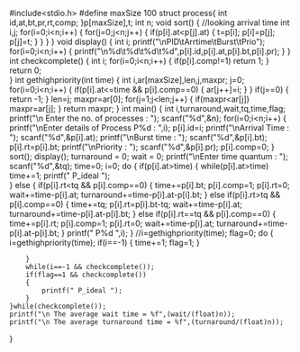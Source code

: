 #include<stdio.h>
#define maxSize 100
struct process{
	int id,at,bt,pr,rt,comp;
}p[maxSize],t;
int n;
void sort()
{
	//looking arrival time
	int i,j;
	for(i=0;i<n;i++)
	{
		for(j=0;j<n;j++)
		{
			if(p[i].at<p[j].at)
			{
				t=p[i];
				p[i]=p[j];
				p[j]=t;
			}
		}
	}
}
void display()
{
	int i;
	printf("\nPID\tArrtime\tBurst\tPrio");
	for(i=0;i<n;i++)
	{
		printf("\n%d\t%d\t%d\t%d",p[i].id,p[i].at,p[i].bt,p[i].pr);
	}
}
int checkcomplete()
{
	int i;
	for(i=0;i<n;i++)
	{
		if(p[i].comp!=1)
			return 1;
	}
	return 0;	
}
int gethighpriority(int time)
{
	int i,ar[maxSize],len,j,maxpr;
	j=0;
	for(i=0;i<n;i++)
	{
		if(p[i].at<=time && p[i].comp==0)
		{
			ar[j++]=i;
		}
	}
	if(j==0)
	{
		return -1;
	}
	len=j;
	maxpr=ar[0];
	for(j=1;j<len;j++)
	{
		if(maxpr<ar[j])
			maxpr=ar[j];
	}
	return maxpr;
}
int main()
{
	int i,turnaround,wait,tq,time,flag;
	printf("\n Enter the no. of processes : ");
	scanf("%d",&n);
	for(i=0;i<n;i++)
	{
		printf("\nEnter details of Process P%d : ",i);
		p[i].id=i;
		printf("\nArrival Time : ");
		scanf("%d",&p[i].at);
		printf("\nBurst time : ");
		scanf("%d",&p[i].bt);
		p[i].rt=p[i].bt;
		printf("\nPriority : ");
		scanf("%d",&p[i].pr);
		p[i].comp=0;
	}
	sort();
	display();
	turnaround = 0;
	wait = 0;
	printf("\nEnter time quantum : ");
	scanf("%d",&tq);
	time=0;
	i=0;
	do
	{
		if(p[i].at>time)
		{
			while(p[i].at>time)
				time+=1;
			printf(" P_ideal ");	
		}
		else
		{
			if(p[i].rt<tq && p[i].comp==0)
			{
				time+=p[i].bt;
				p[i].comp=1;
				p[i].rt=0;
				wait+=time-p[i].at;
				turnaround+=time-p[i].at-p[i].bt;
			}
			else if(p[i].rt>tq && p[i].comp==0)
			{
				time+=tq;
				p[i].rt=p[i].bt-tq;
				wait+=time-p[i].at;
				turnaround+=time-p[i].at-p[i].bt;
			}
			else if(p[i].rt==tq && p[i].comp==0)
			{
				time+=p[i].rt;
				p[i].comp=1;
				p[i].rt=0;
				wait+=time-p[i].at;
				turnaround+=time-p[i].at-p[i].bt;
			}
			printf(" P%d ",i);
		}
		//i=gethighpriority(time);
		flag=0;
		do
		{
			i=gethighpriority(time);
			if(i==-1)
			{
					time+=1;
					flag=1;
			}	
			
		}
		while(i==-1 && checkcomplete());
		if(flag==1 && checkcomplete())
		{
			printf(" P_ideal ");
		}
	}while(checkcomplete());
	printf("\n The average wait time = %f",(wait/(float)n));
	printf("\n The average turnaround time = %f",(turnaround/(float)n));
}
